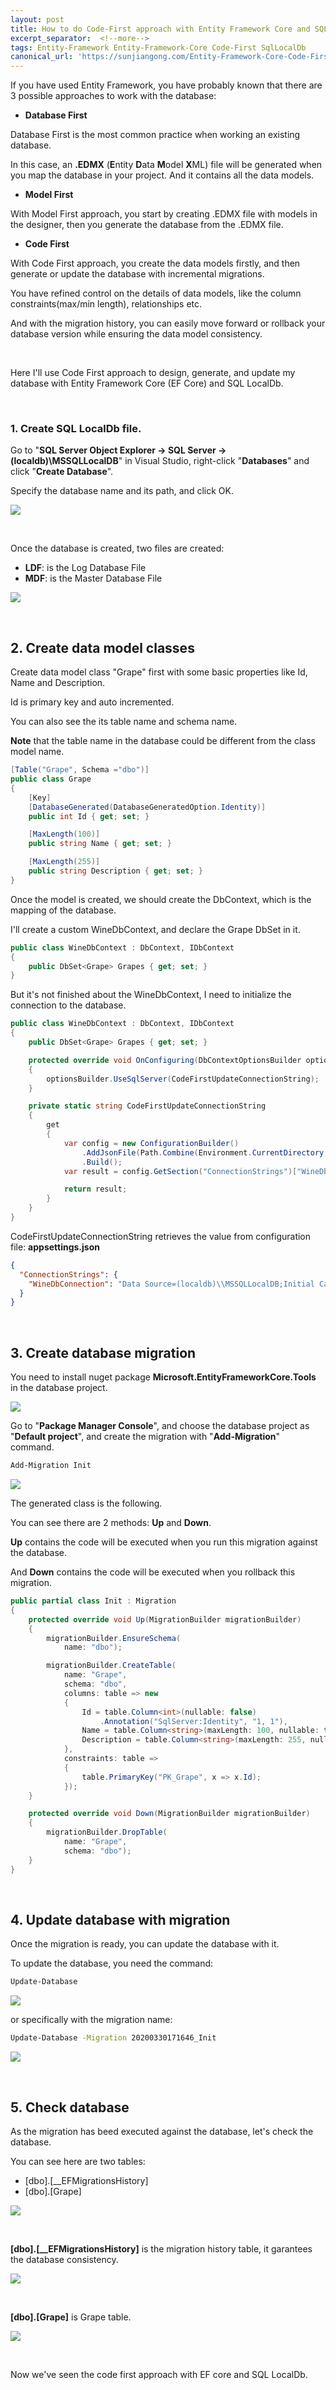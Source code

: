 ```yaml
---
layout: post
title: How to do Code-First approach with Entity Framework Core and SQL LocalDB
excerpt_separator:  <!--more-->
tags: Entity-Framework Entity-Framework-Core Code-First SqlLocalDb
canonical_url: 'https://sunjiangong.com/Entity-Framework-Core-Code-First-Database-With-SQL-LocalDb/'
---
```



If you have used Entity Framework, you have probably known that there are 3 possible approaches to work with the database:

* **Database First**

Database First is the most common practice when working an existing database.

In this case, an **.EDMX** (**E**ntity **D**ata **M**odel **X**ML) file will be generated when you map the database in your project. And it contains all the data models.

* **Model First**

With Model First approach, you start by creating .EDMX file with models in the designer, then you generate the database from the .EDMX file.

* **Code First**

With Code First approach, you create the data models firstly, and then generate or update the database with incremental migrations.

You have refined control on the details of data models, like the column constraints(max/min length), relationships etc.

And with the migration history, you can easily move forward or rollback your database version while ensuring the data model consistency.

<!--more-->

<br/>

Here I'll use Code First approach to design, generate, and update my database with Entity Framework Core (EF Core) and SQL LocalDb.

<br/>

### 1. Create SQL LocalDb file.

Go to "**SQL Server Object Explorer -> SQL Server -> (localdb)\MSSQLLocalDB**" in Visual Studio, right-click "**Databases**" and click "**Create Database**".

Specify the database name and its path, and click OK.

![](./../../../assets/images/EfCoreCodeFirstSqlLocalDb/001_create_db.PNG)

<br/>

Once the database is created, two files are created:
* **LDF**: is the Log Database File
* **MDF**: is the Master Database File

![](./../../../assets/images/EfCoreCodeFirstSqlLocalDb/002_db_files.PNG)


<br/>


## 2. Create data model classes

Create data model class "Grape" first with some basic properties like Id, Name and Description.

Id is primary key and auto incremented.

You can also see the its table name and schema name. 

**Note** that the table name in the database could be different from the class model name.

```csharp
[Table("Grape", Schema ="dbo")]
public class Grape
{
    [Key]
    [DatabaseGenerated(DatabaseGeneratedOption.Identity)]
    public int Id { get; set; }

    [MaxLength(100)]
    public string Name { get; set; }

    [MaxLength(255)]
    public string Description { get; set; }
}
```

Once the model is created, we should create the DbContext, which is the mapping of the database.

I'll create a custom WineDbContext, and declare the Grape DbSet in it.

```csharp
public class WineDbContext : DbContext, IDbContext
{
    public DbSet<Grape> Grapes { get; set; }
}
```

But it's not finished about the WineDbContext, I need to initialize the connection to the database.

```csharp
public class WineDbContext : DbContext, IDbContext
{
    public DbSet<Grape> Grapes { get; set; }

    protected override void OnConfiguring(DbContextOptionsBuilder optionsBuilder)
    {
        optionsBuilder.UseSqlServer(CodeFirstUpdateConnectionString);
    }

    private static string CodeFirstUpdateConnectionString
    {
        get
        {
            var config = new ConfigurationBuilder()
                .AddJsonFile(Path.Combine(Environment.CurrentDirectory, "appsettings.json"))
                .Build();
            var result = config.GetSection("ConnectionStrings")["WineDbConnection"];

            return result;
        }
    }
}
```

CodeFirstUpdateConnectionString retrieves the value from configuration file: **appsettings.json**

```json
{
  "ConnectionStrings": {
    "WineDbConnection": "Data Source=(localdb)\\MSSQLLocalDB;Initial Catalog=[AbsoluteFolderPath]\\WINEDB.MDF;Integrated Security=True;Connect Timeout=30;Encrypt=False;TrustServerCertificate=False;ApplicationIntent=ReadWrite;MultiSubnetFailover=False"
  }
}
```

<br/>

## 3. Create database migration

You need to install nuget package **Microsoft.EntityFrameworkCore.Tools** in the database project.


![](./../../../assets/images/EfCoreCodeFirstSqlLocalDb/003_install_efcore_tools_package.PNG)


Go to "**Package Manager Console**", and choose the database project as "**Default project**", and create the migration with "**Add-Migration**" command.

```bash
Add-Migration Init
```

![](./../../../assets/images/EfCoreCodeFirstSqlLocalDb/004_create_first_migration.PNG)


The generated class is the following.

You can see there are 2 methods: **Up** and **Down**.

**Up** contains the code will be executed when you run this migration against the database.

And **Down** contains the code will be executed when you rollback this migration.

```csharp
public partial class Init : Migration
{
    protected override void Up(MigrationBuilder migrationBuilder)
    {
        migrationBuilder.EnsureSchema(
            name: "dbo");

        migrationBuilder.CreateTable(
            name: "Grape",
            schema: "dbo",
            columns: table => new
            {
                Id = table.Column<int>(nullable: false)
                    .Annotation("SqlServer:Identity", "1, 1"),
                Name = table.Column<string>(maxLength: 100, nullable: true),
                Description = table.Column<string>(maxLength: 255, nullable: true)
            },
            constraints: table =>
            {
                table.PrimaryKey("PK_Grape", x => x.Id);
            });
    }

    protected override void Down(MigrationBuilder migrationBuilder)
    {
        migrationBuilder.DropTable(
            name: "Grape",
            schema: "dbo");
    }
}
```

<br/>

## 4. Update database with migration

Once the migration is ready, you can update the database with it.

To update the database, you need the command:

```bash
Update-Database
```

![](./../../../assets/images/EfCoreCodeFirstSqlLocalDb/005_update_database_with_migration.PNG)

or specifically with the migration name:

```bash
Update-Database -Migration 20200330171646_Init
```

![](./../../../assets/images/EfCoreCodeFirstSqlLocalDb/006_update_database_with_specific_migration.PNG)

<br/>

## 5. Check database

As the migration has beed executed against the database, let's check the database.

You can see here are two tables:
* [dbo].[__EFMigrationsHistory]
* [dbo].[Grape]


![](./../../../assets/images/EfCoreCodeFirstSqlLocalDb/007_database_EfMigrationHistory.PNG)

<br/>

**[dbo].[__EFMigrationsHistory]** is the migration history table, it garantees the database consistency.


![](./../../../assets/images/EfCoreCodeFirstSqlLocalDb/008_EfMigrationHistory.PNG)


<br/>

**[dbo].[Grape]** is Grape table.

![](./../../../assets/images/EfCoreCodeFirstSqlLocalDb/009_Grape.PNG)


<br/>

Now we've seen the code first approach with EF core and SQL LocalDb.
